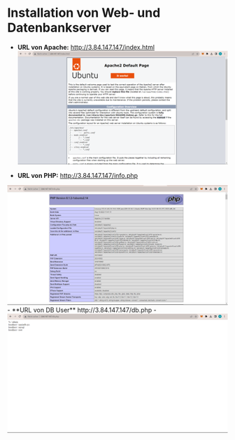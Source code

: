 # Installation von Web- und Datenbankserver

- **URL von Apache:** http://3.84.147.147/index.html
  <img src="images/../../images/indexhtml.png" alt="module1" style="max-width:100%;">

- **URL von PHP:** http://3.84.147.147/info.php
 <img src="images/../../images/indexphp.png" alt="module1" style="max-width:100%;">
- **URL von DB User** http://3.84.147.147/db.php
-  <img src="images/../../images/indexdb.png" alt="module1" style="max-width:100%;">